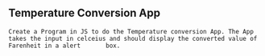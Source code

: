 ## Temperature Conversion App

    Create a Program in JS to do the Temperature conversion App. The App takes the input in celceius and should display the converted value of Farenheit in a alert       box.
    
    
